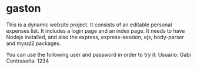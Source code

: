 # gaston


This is a dynamic website project. It consists of an editable personal expenses list. It includes a login page and an index page. It needs to have Nodejs installed, and also the express, express-session, ejs, body-parser and mysql2 packages.


You can use the following user and password in order to try it:
Usuario: Gabi
Contraseña: 1234
